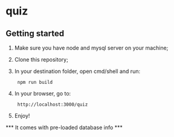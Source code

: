 # quiz
## Getting started

1. Make sure you have node and mysql server on your machine;
2. Clone this repository;
3. In your destination folder, open cmd/shell and run:

        npm run build
        
4. In your browser, go to:

        http://localhost:3000/quiz
 
5. Enjoy! 

*** It comes with pre-loaded database info ***
